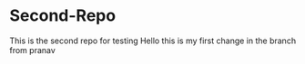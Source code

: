 # Second-Repo
This is the second repo for testing 
Hello this is my first change in the branch from pranav
